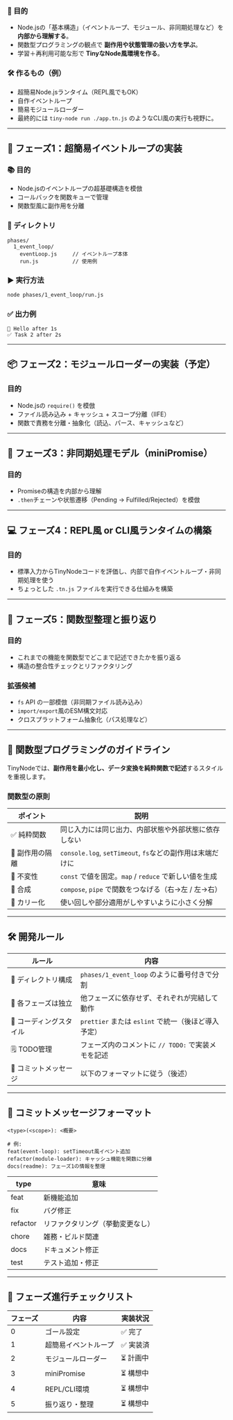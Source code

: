 ### 🎯 目的

- Node.jsの「基本構造」（イベントループ、モジュール、非同期処理など）を **内部から理解する**。
- 関数型プログラミングの観点で **副作用や状態管理の扱い方を学ぶ**。
- 学習＋再利用可能な形で **TinyなNode風環境を作る**。

### 🛠 作るもの（例）

- 超簡易Node.jsランタイム（REPL風でもOK）
- 自作イベントループ
- 簡易モジュールローダー
- 最終的には `tiny-node run ./app.tn.js` のようなCLI風の実行も視野に。

---

## 🧪 フェーズ1：超簡易イベントループの実装

### 📚 目的

- Node.jsのイベントループの超基礎構造を模倣
- コールバックを関数キューで管理
- 関数型風に副作用を分離

### 📂 ディレクトリ

```
phases/
  1_event_loop/
    eventLoop.js     // イベントループ本体
    run.js           // 使用例
```

### ▶️ 実行方法

```bash
node phases/1_event_loop/run.js
```

### ✅ 出力例

```
👋 Hello after 1s
✅ Task 2 after 2s
```

---

## 📦 フェーズ2：モジュールローダーの実装（予定）

### 目的

- Node.jsの `require()` を模倣
- ファイル読み込み + キャッシュ + スコープ分離（IIFE）
- 関数で責務を分離・抽象化（読込、パース、キャッシュなど）

---

## 🔄 フェーズ3：非同期処理モデル（miniPromise）

### 目的

- Promiseの構造を内部から理解
- `.then`チェーンや状態遷移（Pending → Fulfilled/Rejected）を模倣

---

## 💻 フェーズ4：REPL風 or CLI風ランタイムの構築

### 目的

- 標準入力からTinyNodeコードを評価し、内部で自作イベントループ・非同期処理を使う
- ちょっとした `.tn.js` ファイルを実行できる仕組みを構築

---

## 🧹 フェーズ5：関数型整理と振り返り

### 目的

- これまでの機能を関数型でどこまで記述できたかを振り返る
- 構造の整合性チェックとリファクタリング

### 拡張候補

- `fs` API の一部模倣（非同期ファイル読み込み）
- `import/export`風のESM構文対応
- クロスプラットフォーム抽象化（パス処理など）

---

## 🧠 関数型プログラミングのガイドライン

TinyNodeでは、**副作用を最小化し、データ変換を純粋関数で記述**するスタイルを重視します。

### 関数型の原則

| ポイント | 説明 |
| --- | --- |
| ✅ 純粋関数 | 同じ入力には同じ出力、内部状態や外部状態に依存しない |
| 🚫 副作用の隔離 | `console.log`, `setTimeout`, `fs`などの副作用は末端だけに |
| 🔁 不変性 | `const` で値を固定。`map` / `reduce` で新しい値を生成 |
| 🔌 合成 | `compose`, `pipe` で関数をつなげる（右→左 / 左→右） |
| 🧩 カリー化 | 使い回しや部分適用がしやすいように小さく分解 |

---

## 🛠 開発ルール

| ルール | 内容 |
| --- | --- |
| 📁 ディレクトリ構成 | `phases/1_event_loop` のように番号付きで分割 |
| 🧪 各フェーズは独立 | 他フェーズに依存せず、それぞれが完結して動作 |
| 🧾 コーディングスタイル | `prettier` または `eslint` で統一（後ほど導入予定） |
| 🗒 TODO管理 | フェーズ内のコメントに `// TODO:` で実装メモを記述 |
| 💬 コミットメッセージ | 以下のフォーマットに従う（後述） |

---

## 📝 コミットメッセージフォーマット

```
<type>(<scope>): <概要>

# 例:
feat(event-loop): setTimeout風イベント追加
refactor(module-loader): キャッシュ機能を関数に分離
docs(readme): フェーズ1の情報を整理
```

| type | 意味 |
| --- | --- |
| feat | 新機能追加 |
| fix | バグ修正 |
| refactor | リファクタリング（挙動変更なし） |
| chore | 雑務・ビルド関連 |
| docs | ドキュメント修正 |
| test | テスト追加・修正 |

---

## 🔖 フェーズ進行チェックリスト

| フェーズ | 内容 | 実装状況 |
| --- | --- | --- |
| 0 | ゴール設定 | ✅ 完了 |
| 1 | 超簡易イベントループ | ✅ 実装済 |
| 2 | モジュールローダー | ⏳ 計画中 |
| 3 | miniPromise | ⏳ 構想中 |
| 4 | REPL/CLI環境 | ⏳ 構想中 |
| 5 | 振り返り・整理 | ⏳ 構想中 |